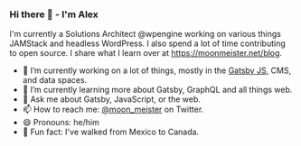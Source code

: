 ### Hi there 👋 - I'm Alex

I'm currently a Solutions Architect @wpengine working on various things JAMStack and headless WordPress. I also spend a lot of time contributing to open source. I share what I learn over at https://moonmeister.net/blog.

- 🔭 I’m currently working on a lot of things, mostly in the [Gatsby JS](https://github.com/gatsbyjs/gatsby), CMS, and data spaces.
- 🌱 I’m currently learning more about Gatsby, GraphQL and all things web. 
- 💬 Ask me about Gatsby, JavaScript, or the web. 
- 📫 How to reach me: [@moon_meister](https://twitter.com/moon_meister) on Twitter.
- 😄 Pronouns: he/him
- 🚶  Fun fact: I've walked from Mexico to Canada.
